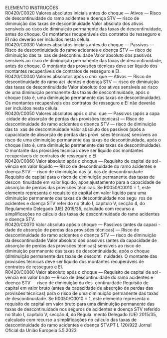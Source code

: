  
ELEMENTO  INSTRUÇÕES  
R0420/C0020  Valores absolutos iniciais antes 
do choque — Ativos — Risco 
de descontinuidade do ramo 
acidentes e doença STV — 
risco de diminuição das taxas 
de descontinuidade  Valor absoluto dos ativos sensíveis ao risco de diminuição permanente das taxas 
de descontinuidade, antes do choque. 
Os montantes recuperáveis dos contratos de resseguro e EI não deverão ser 
incluídos nesta célula.  
R0420/C0030  Valores absolutos iniciais antes 
do choque — Passivos — 
Risco de descontinuidade do 
ramo acidentes e doença STV 
— risco de diminuição das ta ­
xas de descontinuidade  Valor absoluto dos passivos sensíveis ao risco de diminuição permanente das taxas 
de descontinuidade, antes do choque. 
O montante das provisões técnicas deve ser líquido dos montantes recuperáveis de 
contratos de resseguro e EI.  
R0420/C0040  Valores absolutos após o cho ­
que — Ativos — Risco de 
descontinuidade do ramo aci ­
dentes e doença STV — risco 
de diminuição das taxas de 
descontinuidade  Valor absoluto dos ativos sensíveis ao risco de uma diminuição permanente das 
taxas de descontinuidade, após o choque (isto é, uma diminuição permanente das 
taxas de descontinuidade). 
Os montantes recuperáveis dos contratos de resseguro e EI não deverão ser 
incluídos nesta célula.  
R0420/C0050  Valores absolutos após o cho ­
que — Passivos (após a capa ­
cidade de absorção de perdas 
das provisões técnicas) — 
Risco de descontinuidade do 
ramo acidentes e doença STV 
— risco de diminuição das ta ­
xas de descontinuidade  Valor absoluto dos passivos (após a capacidade de absorção de perdas das provi ­
sões técnicas) sensíveis ao risco de uma diminuição permanente das taxas de 
descontinuidade, após o choque (isto é, uma diminuição permanente das taxas 
de descontinuidade). 
O montante das provisões técnicas deve ser líquido dos montantes recuperáveis de 
contratos de resseguro e EI.  
R0420/C0060  Valor absoluto após o choque 
— Requisito de capital de sol ­
vência em valor líquido — 
Risco de descontinuidade do 
ramo acidentes e doença STV 
— risco de diminuição das ta ­
xas de descontinuidade  Requisito de capital para o risco de diminuição permanente das taxas de descon ­
tinuidade em valor líquido, após ajustamento para a capacidade de absorção de 
perdas das provisões técnicas. 
Se R0050/C0010 = 1, este elemento representa o requisito de capital em valor 
líquido para uma diminuição permanente das taxas de descontinuidade nos segu ­
ros de acidentes e doença STV referido no título I, capítulo V, secção 4, do 
Regulamento Delegado (UE) 2015/35, calculado com recurso a simplificações 
no cálculo das taxas de descontinuidade do ramo acidentes e doença STV.  
R0420/C0070  Valor absoluto após o choque 
— Passivos (antes da capaci ­
dade de absorção de perdas 
das provisões técnicas) — 
Risco de descontinuidade do 
ramo acidentes e doença STV 
— risco de diminuição da 
descontinuidade  Valor absoluto dos passivos (antes da capacidade de absorção de perdas das 
provisões técnicas) sensíveis ao risco de diminuição permanente das taxas de 
descontinuidade, após o choque (diminuição permanente das taxas de desconti ­
nuidade). 
O montante das provisões técnicas deve ser líquido dos montantes recuperáveis de 
contratos de resseguro e EI.  
R0420/C0080  Valor absoluto após o choque 
— Requisito de capital de sol ­
vência em valor bruto — Risco 
de descontinuidade do ramo 
acidentes e doença STV — 
risco de diminuição da des ­
continuidade  Requisito de capital em valor bruto (antes da capacidade de absorção de perdas 
das provisões técnicas) para o risco de uma diminuição permanente das taxas de 
descontinuidade. 
Se R0050/C0010 = 1, este elemento representa o requisito de capital em valor 
bruto para uma diminuição permanente das taxas de descontinuidade nos seguros 
de acidentes e doença STV referido no título I, capítulo V, secção 4, do Regula ­
mento Delegado (UE) 2015/35, calculado com recurso a simplificações no cálculo 
das taxas de descontinuidade do ramo acidentes e doença STV.PT  L 120/922 Jornal Oficial da União Europeia 5.5.2023